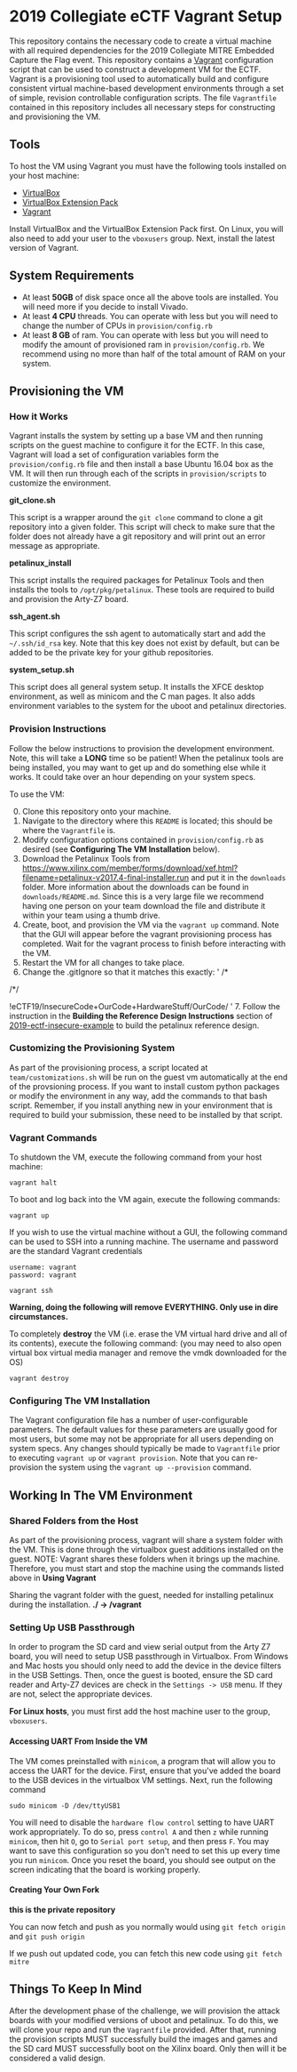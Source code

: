 # 2019 Collegiate eCTF Vagrant Setup

This repository contains the necessary code to create a virtual machine with all required dependencies for the 2019 Collegiate MITRE Embedded Capture the Flag event.
This repository contains a [Vagrant](https://www.vagrantup.com/) configuration script that can be used to construct a development VM for the ECTF.
Vagrant is a provisioning tool used to automatically build and configure consistent virtual machine-based development environments through a set of simple, revision controllable configuration scripts.
The file `Vagrantfile` contained in this repository includes all necessary steps for constructing and provisioning the VM.

## Tools

To host the VM using Vagrant you must have the following tools installed on your host machine:

- [VirtualBox](https://www.virtualbox.org/)
- [VirtualBox Extension Pack](https://www.virtualbox.org/wiki/Downloads)
- [Vagrant](https://www.vagrantup.com/)

Install VirtualBox and the VirtualBox Extension Pack first.
On Linux, you will also need to add your user to the `vboxusers` group.
Next, install the latest version of Vagrant.

## System Requirements

- At least **50GB** of disk space once all the above tools are installed. You will need more if you decide to install Vivado.
- At least **4 CPU** threads. You can operate with less but you will need to change the number of CPUs in `provision/config.rb`
- At least **8 GB** of ram. You can operate with less but you will need to modify the amount of provisioned ram in `provision/config.rb`. We recommend using no more than half of the total amount of RAM on your system.

## Provisioning the VM

### How it Works

Vagrant installs the system by setting up a base VM and then running scripts on the guest machine to configure it for the ECTF.
In this case, Vagrant will load a set of configuration variables form the `provision/config.rb` file and then install a base Ubuntu 16.04 box as the VM.
It will then run through each of the scripts in `provision/scripts` to customize the environment.

**git_clone.sh**

This script is a wrapper around the `git clone` command to clone a git repository into a given folder.
This script will check to make sure that the folder does not already have a git repository and will print out an error message as appropriate.

**petalinux_install**

This script installs the required packages for Petalinux Tools and then installs the tools to `/opt/pkg/petalinux`.
These tools are required to build and provision the Arty-Z7 board.

**ssh_agent.sh**

This script configures the ssh agent to automatically start and add the `~/.ssh/id_rsa` key.
Note that this key does not exist by default, but can be added to be the private key for your github repositories.

**system_setup.sh**

This script does all general system setup.
It installs the XFCE desktop environment, as well as minicom and the C man pages.
It also adds environment variables to the system for the uboot and petalinux directories.

### Provision Instructions

Follow the below instructions to provision the development environment.
Note, this will take a **LONG** time so be patient!
When the petalinux tools are being installed, you may want to get up and do something else while it works.
It could take over an hour depending on your system specs.

To use the VM:

0. Clone this repository onto your machine.
1. Navigate to the directory where this `README` is located; this should be where the `Vagrantfile` is.
2. Modify configuration options contained in `provision/config.rb` as desired (see **Configuring The VM Installation** below).
3. Download the Petalinux Tools from https://www.xilinx.com/member/forms/download/xef.html?filename=petalinux-v2017.4-final-installer.run and put it in the `downloads` folder.
More information about the downloads can be found in `downloads/README.md`.
Since this is a very large file we recommend having one person on your team download the file and distribute it within your team using a thumb drive.
4. Create, boot, and provision the VM via the `vagrant up` command.
Note that the GUI will appear before the vagrant provisioning process has completed.
Wait for the vagrant process to finish before interacting with the VM.
5. Restart the VM for all changes to take place.
6. Change the .gitIgnore so that it matches this exactly:
'
/\*

/\*/

!eCTF19/InsecureCode+OurCode+HardwareStuff/OurCode/
'
7. Follow the instruction in the **Building the Reference Design Instructions** section of [2019-ectf-insecure-example](https://github.com/mitre-cyber-academy/2019-ectf-insecure-example) to build the petalinux reference design.


### Customizing the Provisioning System

As part of the provisioning process, a script located at `team/customizations.sh` will be run on the guest vm automatically at the end of the provsioning process.
If you want to install custom python packages or modify the environment in any way, add the commands to that bash script. Remember, if you install anything new in your environment that is required to build your submission, these need to be installed by that script.

### Vagrant Commands

To shutdown the VM, execute the following command from your host machine:

~~~
vagrant halt
~~~

To boot and log back into the VM again, execute the following commands:

~~~
vagrant up
~~~

If you wish to use the virtual machine without a GUI, the following command can be used to SSH into a running machine.
The username and password are the standard Vagrant credentials

```
username: vagrant
password: vagrant
```

~~~
vagrant ssh
~~~

**Warning, doing the following will remove EVERYTHING. Only use in dire circumstances.**

To completely **destroy** the VM (i.e. erase the VM virtual hard drive and all of
its contents), execute the following command: (you may need to also open virtual box
virtual media manager and remove the vmdk downloaded for the OS)

~~~
vagrant destroy
~~~

### Configuring The VM Installation

The Vagrant configuration file has a number of user-configurable parameters.
The default values for these parameters are usually good for most users, but some may not be appropriate for all users depending on system specs.
Any changes should typically be made to `Vagrantfile` prior to executing `vagrant up` or `vagrant provision`.
Note that you can re-provision the system using the `vagrant up --provision` command.

## Working In The VM Environment

### Shared Folders from the Host

As part of the provisioning process, vagrant will share a system folder with the VM.
This is done through the virtualbox guest additions installed on the guest.
NOTE: Vagrant shares these folders when it brings up the machine. Therefore, you must start and stop the machine using the commands listed above in **Using Vagrant**

Sharing the vagrant folder with the guest, needed for installing petalinux during the installation.
**./ -> /vagrant**

### Setting Up USB Passthrough

In order to program the SD card and view serial output from the Arty Z7 board, you will need to setup USB
passthrough in Virtualbox.
From Windows and Mac hosts you should only need to add the device in the device filters in the USB Settings. Then, 
once the guest is booted, ensure the SD card reader and Arty-Z7 devices are check in the `Settings -> USB` menu. If
they are not, select the appropriate devices.

**For Linux hosts**, you must first add the host machine user to the group, `vboxusers`.

#### Accessing UART From Inside the VM

The VM comes preinstalled with `minicom`, a program that will allow you to access the UART for the device.
First, ensure that you've added the board to the USB devices in the virtualbox VM settings.
Next, run the following command
```
sudo minicom -D /dev/ttyUSB1
```
You will need to disable the `hardware flow control` setting to have UART work appropriately.
To do so, press `control A` and then `z` while running `minicom`, then hit `O`, go to `Serial port setup`, and then press `F`.
You may want to save this configuration so you don't need to set this up every time you run `minicom`.
Once you reset the board, you should see output on the screen indicating that the board is working properly.

#### Creating Your Own Fork
**this is the private repository**

You can now fetch and push as you normally would using `git fetch origin` and `git push origin`

If we push out updated code, you can fetch this new code using `git fetch mitre`

## Things To Keep In Mind

After the development phase of the challenge, we will provision the attack boards with your modified versions of uboot and petalinux.
To do this, we will clone your repo and run the `Vagrantfile` provided.
After that, running the provision scripts MUST successfully build the images and games and the SD card MUST successfully boot on the Xilinx board.
Only then will it be considered a valid design.
